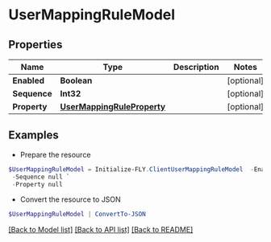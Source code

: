 # UserMappingRuleModel
## Properties

Name | Type | Description | Notes
------------ | ------------- | ------------- | -------------
**Enabled** | **Boolean** |  | [optional] 
**Sequence** | **Int32** |  | [optional] 
**Property** | [**UserMappingRuleProperty**](UserMappingRuleProperty.md) |  | [optional] 

## Examples

- Prepare the resource
```powershell
$UserMappingRuleModel = Initialize-FLY.ClientUserMappingRuleModel  -Enabled null `
 -Sequence null `
 -Property null
```

- Convert the resource to JSON
```powershell
$UserMappingRuleModel | ConvertTo-JSON
```

[[Back to Model list]](../README.md#documentation-for-models) [[Back to API list]](../README.md#documentation-for-api-endpoints) [[Back to README]](../README.md)

